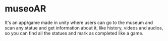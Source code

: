 # museoAR
It's an app/game made in unity  where users can go to the museum and scan any statue and get information about it, like history, videos and audios, so you  can find all the statues and mark as completed like a game. 

